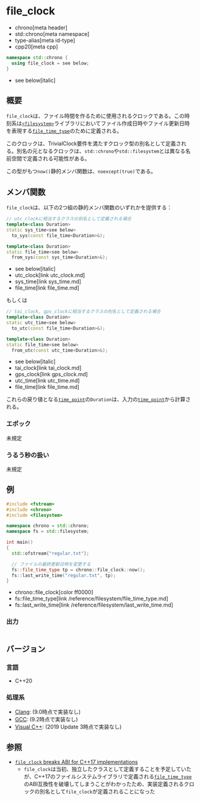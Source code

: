 # file_clock
* chrono[meta header]
* std::chrono[meta namespace]
* type-alias[meta id-type]
* cpp20[meta cpp]

```cpp
namespace std::chrono {
  using file_clock = see below;
}
```
* see below[italic]

## 概要
`file_clock`は、ファイル時間を作るために使用されるクロックである。この時刻系は[`<filesystem>`](/reference/filesystem.md)ライブラリにおいてファイル作成日時やファイル更新日時を表現する[`file_time_type`](/reference/filesystem/file_time_type.md)のために定義される。

このクロックは、TrivialClock要件を満たすクロック型の別名として定義される。別名の元となるクロックは、`std::chrono`や`std::filesystem`とは異なる名前空間で定義される可能性がある。

この型がもつ`now()`静的メンバ関数は、`noexcept(true)`である。


## メンバ関数
`file_clock`は、以下の2つ組の静的メンバ関数のいずれかを提供する：

```cpp
// utc_clockに相当するクラスの別名として定義される場合
template<class Duration>
static sys_time<see below>
  to_sys(const file_time<Duration>&);

template<class Duration>
static file_time<see below>
  from_sys(const sys_time<Duration>&);
```
* see below[italic]
* utc_clock[link utc_clock.md]
* sys_time[link sys_time.md]
* file_time[link file_time.md]

もしくは

```cpp
// tai_clock, gps_clockに相当するクラスの別名として定義される場合
template<class Duration>
static utc_time<see below>
  to_utc(const file_time<Duration>&);

template<class Duration>
static file_time<see below>
  from_utc(const utc_time<Duration>&);
```
* see below[italic]
* tai_clock[link tai_clock.md]
* gps_clock[link gps_clock.md]
* utc_time[link utc_time.md]
* file_time[link file_time.md]

これらの戻り値となる[`time_point`](time_point.md)の`Duration`は、入力の[`time_point`](time_point.md)から計算される。


### エポック
未規定


### うるう秒の扱い
未規定


## 例
```cpp example
#include <fstream>
#include <chrono>
#include <filesystem>

namespace chrono = std::chrono;
namespace fs = std::filesystem;

int main()
{
  std::ofstream{"regular.txt"};

  // ファイルの最終更新日時を変更する
  fs::file_time_type tp = chrono::file_clock::now();
  fs::last_write_time("regular.txt", tp);
}
```
* chrono::file_clock[color ff0000]
* fs::file_time_type[link /reference/filesystem/file_time_type.md]
* fs::last_write_time[link /reference/filesystem/last_write_time.md]

### 出力
```
```

## バージョン
### 言語
- C++20

### 処理系
- [Clang](/implementation.md#clang): (9.0時点で実装なし)
- [GCC](/implementation.md#gcc): (9.2時点で実装なし)
- [Visual C++](/implementation.md#visual_cpp): (2019 Update 3時点で実装なし)


## 参照
- [`file_clock` breaks ABI for C++17 implementations](https://wg21.cmeerw.net/lwg/issue3145)
    - `file_clock`は当初、独立したクラスとして定義することを予定していたが、C++17のファイルシステムライブラリで定義される[`file_time_type`](/reference/filesystem/file_time_type.md)のABI互換性を破壊してしまうことがわかったため、実装定義されるクロックの別名として`file_clock`が定義されることになった

